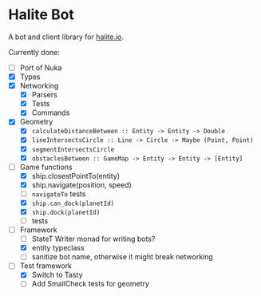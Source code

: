 # Halite Bot

A bot and client library for [halite.io](https://www.halite.io).

Currently done:

- [ ] Port of Nuka
- [x] Types
- [x] Networking
  - [x] Parsers
  - [x] Tests
  - [x] Commands
- [x] Geometry
  - [x] `calculateDistanceBetween :: Entity -> Entity -> Double`
  - [x] `lineIntersectsCircle :: Line -> Circle -> Maybe (Point, Point)`
  - [x] `segmentIntersectsCircle`
  - [x] `obstaclesBetween :: GameMap -> Entity -> Entity -> [Entity]`
- [ ] Game functions
  - [x] ship.closestPointTo(entity)
  - [x] ship.navigate(position, speed)
  - [ ] `navigateTo` tests
  - [x] `ship.can_dock(planetId)`
  - [x] `ship.dock(planetId)`
  - [ ] tests
- [ ] Framework
  - [ ] StateT Writer monad for writing bots?
  - [x] entity typeclass
  - [ ] sanitize bot name, otherwise it might break networking
- [ ] Test framework
  - [x] Switch to Tasty
  - [ ] Add SmallCheck tests for geometry
